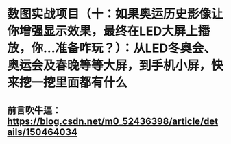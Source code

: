 # 数图实战项目（十：如果奥运历史影像让你增强显示效果，最终在LED大屏上播放，你...准备咋玩？）：从LED冬奥会、奥运会及春晚等等大屏，到手机小屏，快来挖一挖里面都有什么 

## 前言吹牛逼：https://blog.csdn.net/m0_52436398/article/details/150464034

## 

